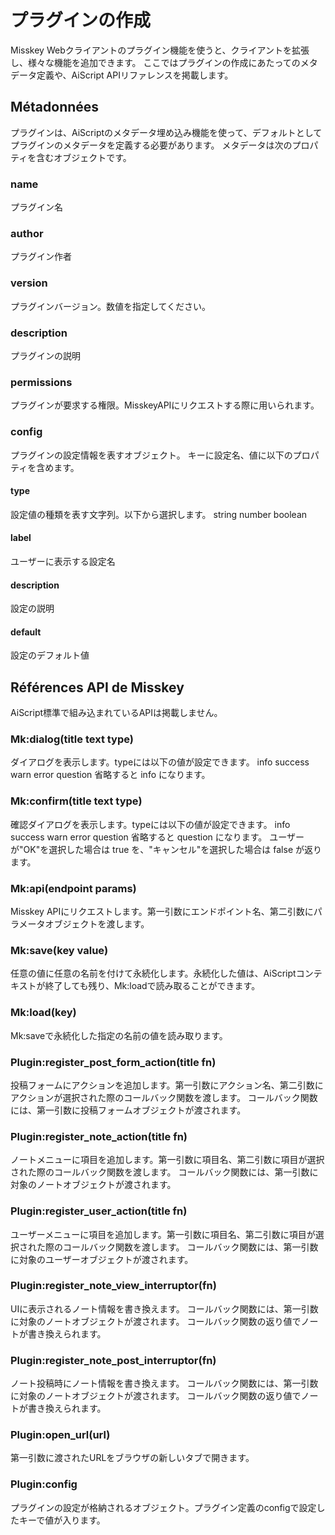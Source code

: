# プラグインの作成
Misskey Webクライアントのプラグイン機能を使うと、クライアントを拡張し、様々な機能を追加できます。 ここではプラグインの作成にあたってのメタデータ定義や、AiScript APIリファレンスを掲載します。

## Métadonnées
プラグインは、AiScriptのメタデータ埋め込み機能を使って、デフォルトとしてプラグインのメタデータを定義する必要があります。 メタデータは次のプロパティを含むオブジェクトです。

### name
プラグイン名

### author
プラグイン作者

### version
プラグインバージョン。数値を指定してください。

### description
プラグインの説明

### permissions
プラグインが要求する権限。MisskeyAPIにリクエストする際に用いられます。

### config
プラグインの設定情報を表すオブジェクト。 キーに設定名、値に以下のプロパティを含めます。

#### type
設定値の種類を表す文字列。以下から選択します。 string number boolean

#### label
ユーザーに表示する設定名

#### description
設定の説明

#### default
設定のデフォルト値

## Références API de Misskey
AiScript標準で組み込まれているAPIは掲載しません。

### Mk:dialog(title text type)
ダイアログを表示します。typeには以下の値が設定できます。 info success warn error question 省略すると info になります。

### Mk:confirm(title text type)
確認ダイアログを表示します。typeには以下の値が設定できます。 info success warn error question 省略すると question になります。 ユーザーが"OK"を選択した場合は true を、"キャンセル"を選択した場合は false が返ります。

### Mk:api(endpoint params)
Misskey APIにリクエストします。第一引数にエンドポイント名、第二引数にパラメータオブジェクトを渡します。

### Mk:save(key value)
任意の値に任意の名前を付けて永続化します。永続化した値は、AiScriptコンテキストが終了しても残り、Mk:loadで読み取ることができます。

### Mk:load(key)
Mk:saveで永続化した指定の名前の値を読み取ります。

### Plugin:register_post_form_action(title fn)
投稿フォームにアクションを追加します。第一引数にアクション名、第二引数にアクションが選択された際のコールバック関数を渡します。 コールバック関数には、第一引数に投稿フォームオブジェクトが渡されます。

### Plugin:register_note_action(title fn)
ノートメニューに項目を追加します。第一引数に項目名、第二引数に項目が選択された際のコールバック関数を渡します。 コールバック関数には、第一引数に対象のノートオブジェクトが渡されます。

### Plugin:register_user_action(title fn)
ユーザーメニューに項目を追加します。第一引数に項目名、第二引数に項目が選択された際のコールバック関数を渡します。 コールバック関数には、第一引数に対象のユーザーオブジェクトが渡されます。

### Plugin:register_note_view_interruptor(fn)
UIに表示されるノート情報を書き換えます。 コールバック関数には、第一引数に対象のノートオブジェクトが渡されます。 コールバック関数の返り値でノートが書き換えられます。

### Plugin:register_note_post_interruptor(fn)
ノート投稿時にノート情報を書き換えます。 コールバック関数には、第一引数に対象のノートオブジェクトが渡されます。 コールバック関数の返り値でノートが書き換えられます。

### Plugin:open_url(url)
第一引数に渡されたURLをブラウザの新しいタブで開きます。

### Plugin:config
プラグインの設定が格納されるオブジェクト。プラグイン定義のconfigで設定したキーで値が入ります。
